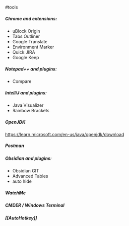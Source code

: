 #tools 

##### Chrome and extensions:
- uBlock Origin
- Tabs Outliner
- Google Translate
- Environment Marker
- Quick JIRA
- Google Keep

##### Notepad++ and plugins:
- Compare

##### IntelliJ and plugins:
- Java Visualizer
- Rainbow Brackets

##### OpenJDK
https://learn.microsoft.com/en-us/java/openjdk/download

##### Postman

##### Obsidian and plugins:
- Obsidian GIT
- Advanced Tables
- auto hide

##### WatchMe

##### CMDER / Windows Terminal

##### [[AutoHotkey]]